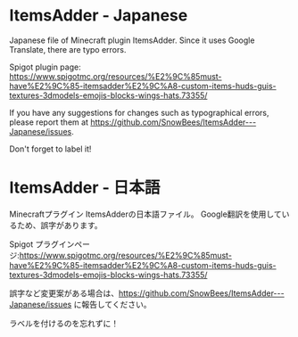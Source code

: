# ItemsAdder - Japanese
Japanese file of Minecraft plugin ItemsAdder. Since it uses Google Translate, there are typo errors.

Spigot plugin page: https://www.spigotmc.org/resources/%E2%9C%85must-have%E2%9C%85-itemsadder%E2%9C%A8-custom-items-huds-guis-textures-3dmodels-emojis-blocks-wings-hats.73355/

If you have any suggestions for changes such as typographical errors, please report them at https://github.com/SnowBees/ItemsAdder---Japanese/issues.

Don't forget to label it!

# ItemsAdder - 日本語
Minecraftプラグイン ItemsAdderの日本語ファイル。 Google翻訳を使用しているため、誤字があります。

Spigot プラグインページ:https://www.spigotmc.org/resources/%E2%9C%85must-have%E2%9C%85-itemsadder%E2%9C%A8-custom-items-huds-guis-textures-3dmodels-emojis-blocks-wings-hats.73355/

誤字など変更案がある場合は、https://github.com/SnowBees/ItemsAdder---Japanese/issues に報告してください。

ラベルを付けるのを忘れずに！
